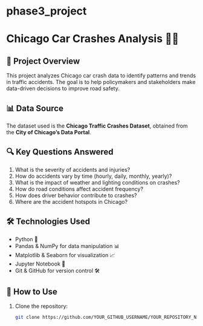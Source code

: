 # phase3_project
# Chicago Car Crashes Analysis 🚗💥

## 📌 Project Overview
This project analyzes Chicago car crash data to identify patterns and trends in traffic accidents. The goal is to help policymakers and stakeholders make data-driven decisions to improve road safety.

## 📊 Data Source
The dataset used is the **Chicago Traffic Crashes Dataset**, obtained from the **City of Chicago’s Data Portal**.

## 🔍 Key Questions Answered
1. What is the severity of accidents and injuries?
2. How do accidents vary by time (hourly, daily, monthly, yearly)?
3. What is the impact of weather and lighting conditions on crashes?
4. How do road conditions affect accident frequency?
5. How does driver behavior contribute to crashes?
6. Where are the accident hotspots in Chicago?

## 🛠️ Technologies Used
- Python 🐍
- Pandas & NumPy for data manipulation 📊
- Matplotlib & Seaborn for visualization 📈
- Jupyter Notebook 📓
- Git & GitHub for version control 🛠️

## 🚀 How to Use
1. Clone the repository:
   ```sh
   git clone https://github.com/YOUR_GITHUB_USERNAME/YOUR_REPOSITORY_NAME.git

